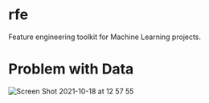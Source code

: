 # rfe
Feature engineering toolkit for Machine Learning projects.

# Problem with Data
![Screen Shot 2021-10-18 at 12 57 55](https://user-images.githubusercontent.com/78530659/137667805-ad7a0193-90f8-47e8-a474-1099a3a8baca.png)
